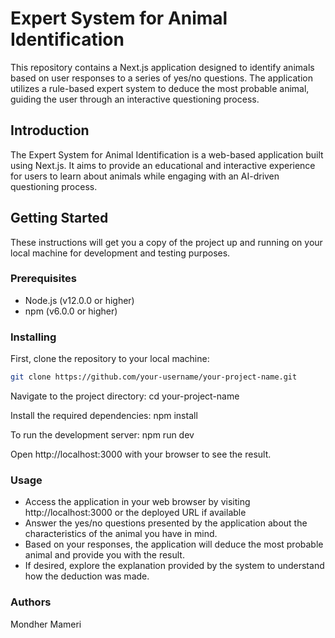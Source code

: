 # Expert System for Animal Identification

This repository contains a Next.js application designed to identify animals based on user responses to a series of yes/no questions. The application utilizes a rule-based expert system to deduce the most probable animal, guiding the user through an interactive questioning process.

## Introduction

The Expert System for Animal Identification is a web-based application built using Next.js. It aims to provide an educational and interactive experience for users to learn about animals while engaging with an AI-driven questioning process.

## Getting Started

These instructions will get you a copy of the project up and running on your local machine for development and testing purposes.

### Prerequisites

- Node.js (v12.0.0 or higher)
- npm (v6.0.0 or higher)

### Installing

First, clone the repository to your local machine:

```bash
git clone https://github.com/your-username/your-project-name.git
```

Navigate to the project directory:
cd your-project-name

Install the required dependencies:
npm install

To run the development server:
npm run dev

Open http://localhost:3000 with your browser to see the result.

### Usage
- Access the application in your web browser by visiting http://localhost:3000 or the deployed URL if available
- Answer the yes/no questions presented by the application about the characteristics of the animal you have in mind.
- Based on your responses, the application will deduce the most probable animal and provide you with the result.
- If desired, explore the explanation provided by the system to understand how the deduction was made.

### Authors
Mondher Mameri